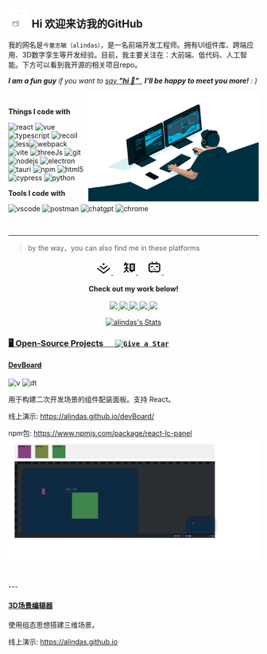 <h2><img src="src/assert/hellokittydance.gif" alt="Hi" width="42" /> Hi 欢迎来访我的GitHub </h2>

我的网名是`今童志敏（alindas）`，是一名前端开发工程师。拥有UI组件库、跨端应用、3D数字孪生等开发经验。目前，我主要关注在：大前端、低代码、人工智能。下方可以看到我开源的相关项目repo。

<em><b>I am a fun guy</b>  if you want to <a href="https://github.com/alindas/alindas/issues/new" >say <b>"hi 👋" </b></a>, <b>I'll be happy to meet you more!</b> : )</em>

<img align="right" alt="GIF" src="Octo/code.gif" width="343" height="220" title="Do what you like, and do it best!"> &nbsp;&nbsp;&nbsp;&nbsp;

**Things I code with**

<img height="20" src="https://img.shields.io/badge/React-%2345b8d8?logo=react" alt="react" title="react"> <img height="20" src="https://img.shields.io/badge/Vue-%2343b984?logo=vue.js&logoColor=%23fff" alt="vue" title="vue"> <img height="20" src="https://img.shields.io/badge/TypeScript-%23007acc?logo=typescript&logoColor=%23ffffff" alt="typescript" title="typescript"> <img height="20" src="https://img.shields.io/badge/Recoil-%23007af4?logo=recoil&logoColor=%23fff" alt="recoil" title="recoil"> <img height="20" src="https://img.shields.io/badge/Less-%232a4d82?logo=Less&logoColor=%23fff" alt="less" title="less"><img height="20" src="https://img.shields.io/badge/Webpack-%238dd6f9?logo=webpack&logoColor=%23ffffff" alt="webpack" title="webpack"> <img height="20" src="https://img.shields.io/badge/Vite-%23a651fe?logo=vite&logoColor=%23fff" alt="vite" title="vite"> <img height="20" src="https://img.shields.io/badge/ThreeJs-%23f7f7f7?logo=Three.js&logoColor=%230e0e0e" alt="threeJs" title="threeJs"> <img height="20" src="https://img.shields.io/badge/Git-%23f05032?logo=git&logoColor=%23fff" alt="git" title="git"> <img height="20" src="https://img.shields.io/badge/NodeJS-%2343853d?logo=node.js&logoColor=%23fff" alt="nodejs" title="nodejs"> <img height="20" src="https://img.shields.io/badge/Electron-%236396a0?logo=electron&logoColor=%23fff" alt="electron" title="electron"> <img height="20" src="https://img.shields.io/badge/Tauri-%23fac54b?logo=tauri&logoColor=%23fff" alt="tauri" title="tauri">
<img height="20" src="https://img.shields.io/badge/Npm-%23cb3635?logo=npm&logoColor=%23fff" alt="npm" title="npm"> <img height="20" src="https://img.shields.io/badge/HTML5-%23e34f26?logo=html5&logoColor=%23fff" alt="html5" title="html5"> <img height="20" src="https://img.shields.io/badge/Cypress-%23292929?logo=cypress&logoColor=%23fff" alt="cypress" title="cypress"> <img height="20" src="https://img.shields.io/badge/Python-%233d7eaf?logo=python&logoColor=%23fff" alt="python" title="python">

**Tools I code with**

<img height="20" src="https://img.shields.io/badge/VSCode-%230075b6?logo=Visual%20Studio%20Code&logoColor=%23fff" alt="vscode" title="vscode"> <img height="20" src="https://img.shields.io/badge/Postman-%23f9b186?logo=postman&logoColor=%23fff" alt="postman" title="postman"> <img height="20" src="https://img.shields.io/badge/ChatGPT-%23000000?logo=openai&logoColor=%23fff" alt="chatgpt" title="chatgpt"> <img height="20" src="https://img.shields.io/badge/Chrome-%23fb542b?logo=google%20chrome&logoColor=%23fff" alt="chrome" title="chrome">

<br>

---

> by the way，you can also find me in these platforms

<!-- other platform -->
<p align="center">
  <a href="https://juejin.cn/user/3078270883993416" target="_blank" alt="CSDN" title="CSDN">
    <img src="src/assert/icons/juejin.png" width="30px"/>
  </a>
  &emsp;
  <a href="https://www.zhihu.com/people/Jin_tong_zhi_ming" target="_blank" alt="Zhihu" title="Zhihu">
    <img src="src/assert/icons/zhihu.png" width="28px"/>
  </a>
  &emsp;
  <a href="https://space.bilibili.com/322442367" target="_blank" alt="Bilibili" title="Bilibili">
    <img src="src/assert/icons/bilibili.png" width="30px"/>
  </a>
  &emsp;
  <br><br>
  <strong>Check out my work below!</strong>
  <br><br>
  <a href="https://github.com/alindas">
    <img src="https://badges.strrl.dev/visits/alindas/alindas?style=flat-square&color=black&logo=github">
  </a>
  <a href="https://github.com/alindas">
    <img src="https://badges.strrl.dev/years/alindas?style=flat-square&color=black&logo=github">
  </a>
  <a href="https://github.com/alindas?tab=repositories">
    <img src="https://badges.strrl.dev/repos/alindas?style=flat-square&color=black&logo=github">
  </a>
  <a href="https://gist.github.com/alindas">
    <img src="https://badges.strrl.dev/gists/alindas?style=flat-square&color=black&logo=github">
  </a>
  <a href="https://github.com/alindas">
    <img src="https://badges.strrl.dev/commits/monthly/alindas?style=flat-square&color=black&logo=github">
  </a>
</p>
<!-- other platform -->
<!-- github stats -->
<p align="center">
  <a href="https://github.com/alindas" class="rich-diff-level-one">
    <img src="https://github-readme-stats.vercel.app/api?username=alindas&title_color=333&text_color=777" alt="alindas's Stats" >
    <!-- &hide=issues
    <img src="https://github-readme-stats.vercel.app/api?username=alindas&hide=issues&title_color=333&text_color=777" alt="alindas's Stats" >
    --
  </a>
</p>
<!-- github stats -->

### 🖥️ Open-Source Projects &emsp; <a href="https://github.com/alindas?tab=repositorie"><code><img height="20" src="https://user-images.githubusercontent.com/29084184/218291263-dffd3fed-1588-4909-a67c-c8ef238bd3ee.png" alt="Give a Star" title="Give me a Star"></code></a>

#### <a href="https://github.com/alindas/devBoard" target="_blank" >DevBoard</a>

<img height="20" src="https://img.shields.io/npm/v/react-lc-panel" alt="v" title="v"> <img height="20" src="https://img.shields.io/npm/dt/react-lc-panel" alt="dt" title="dt">

用于构建二次开发场景的组件配装面板。支持 React。

线上演示: https://alindas.github.io/devBoard/

npm包: https://www.npmjs.com/package/react-lc-panel
![](https://github.com/alindas/devBoard/blob/main/examples/public/img/Snipaste.png)

<br>
---

#### <a href="https://github.com/alindas/3d-editor" target="_blank" >3D场景编辑器</a>
使用组态思想搭建三维场景。

线上演示: https://alindas.github.io

























